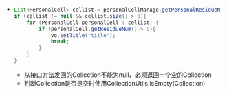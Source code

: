 - ```java
  List<PersonalCell> cellist = personalCellManage.getPersonalResidueNumList(mobile);
  if (cellist != null && cellist.size() > 0){
      for (PersonalCell personalCell : cellist) {
          if (personalCell.getResidueNum() > 0){
              vo.setTitle("title");
              break;
          }
      }
  }
  ```

    - 从接口方法发回的Collection不能为null，必须返回一个空的Collection
    - 判断Collection是否是空时使用CollectionUtils.isEmpty(Collection)


